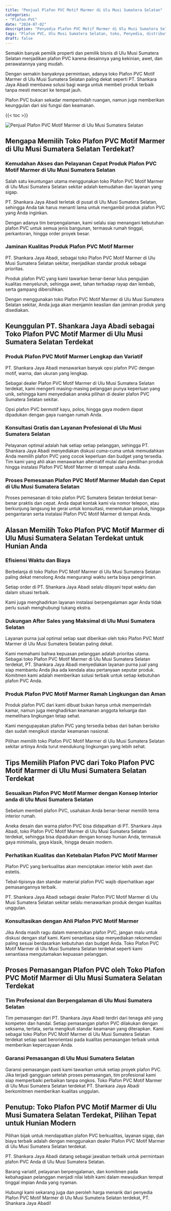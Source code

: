 ```yaml
---
title: "Penjual Plafon PVC Motif Marmer di Ulu Musi Sumatera Selatan"
categories: 
- "Plafon-PVC"
date: "2024-07-02"
description: "Penyedia Plafon PVC Motif Marmer di Ulu Musi Sumatera Selatan untuk tempat tinggal, office, serta ritel. Material terbaik, beragam motif, variasi warna elegan, dengan servis penempatan ditangani oleh teknisi berpengalaman dan jaminan resmi!|Layanan distribusi Plafon PVC Motif Marmer di Ulu Musi Sumatera Selatan bagi kebutuhan hunian, perkantoran, maupun ritel, dengan plafon unggulan dan pemasangan oleh teknisi berpengalaman dan kepastian resmi.|Alternatif Plafon PVC Motif Marmer di Ulu Musi Sumatera Selatan yang terpercaya bagi rumah, perkantoran, dan ritel, bersama produk terbaik dan instalasi ditangani oleh teknisi ahli dan kepastian resmi.|Distribusi Plafon PVC Motif Marmer di Ulu Musi Sumatera Selatan untuk hunian, office, serta ritel, beserta produk berkualitas dan penempatan dikerjakan oleh teknisi berpengalaman, lengkap beserta kepastian resmi.}"
tags: "Plafon PVC, Ulu Musi Sumatera Selatan, toko, Penyedia, distributor"
draft: false
---
```


Semakin banyak pemilik properti dan pemilik bisnis di Ulu Musi Sumatera Selatan menjadikan plafon PVC karena desainnya yang kekinian, awet, dan perawatannya yang mudah.

Dengan semakin banyaknya permintaan, adanya toko Plafon PVC Motif Marmer di Ulu Musi Sumatera Selatan paling dekat seperti PT. Shankara Jaya Abadi membawa solusi bagi warga untuk membeli produk terbaik tanpa mesti mencari ke tempat jauh.

Plafon PVC bukan sekadar memperindah ruangan, namun juga memberikan keunggulan dari sisi fungsi dan keamanan.

{{< toc >}}

![Penjual Plafon PVC Motif Marmer di Ulu Musi Sumatera Selatan](/images/Plafon-PVC/Penjual-Plafon-PVC-Motif-Marmer-di-Ulu-Musi-Sumatera-Selatan.png)


## Mengapa Memilih Toko Plafon PVC Motif Marmer di Ulu Musi Sumatera Selatan Terdekat?

### Kemudahan Akses dan Pelayanan Cepat Produk Plafon PVC Motif Marmer di Ulu Musi Sumatera Selatan

Salah satu keuntungan utama menggunakan toko Plafon PVC Motif Marmer di Ulu Musi Sumatera Selatan sekitar adalah kemudahan dan layanan yang sigap.

PT. Shankara Jaya Abadi terletak di pusat di Ulu Musi Sumatera Selatan, sehingga Anda tak harus menanti lama untuk mengambil produk plafon PVC yang Anda inginkan.

Dengan adanya tim berpengalaman, kami selalu siap menangani kebutuhan plafon PVC untuk semua jenis bangunan, termasuk rumah tinggal, perkantoran, hingga order proyek besar.

### Jaminan Kualitas Produk Plafon PVC Motif Marmer

PT. Shankara Jaya Abadi, sebagai toko Plafon PVC Motif Marmer di Ulu Musi Sumatera Selatan sekitar, menjadikan standar produk sebagai prioritas.

Produk plafon PVC yang kami tawarkan benar-benar lulus pengujian kualitas menyeluruh, sehingga awet, tahan terhadap rayap dan lembab, serta gampang dibersihkan.

Dengan menggunakan toko Plafon PVC Motif Marmer di Ulu Musi Sumatera Selatan sekitar, Anda juga akan menjamin keaslian dan jaminan produk yang disediakan.

## Keunggulan PT. Shankara Jaya Abadi sebagai Toko Plafon PVC Motif Marmer di Ulu Musi Sumatera Selatan Terdekat

### Produk Plafon PVC Motif Marmer Lengkap dan Variatif

PT. Shankara Jaya Abadi menawarkan banyak opsi plafon PVC dengan motif, warna, dan ukuran yang lengkap.

Sebagai dealer Plafon PVC Motif Marmer di Ulu Musi Sumatera Selatan terdekat, kami mengerti masing-masing pelanggan punya keperluan yang unik, sehingga kami menyediakan aneka pilihan di dealer plafon PVC Sumatera Selatan sekitar.

Opsi plafon PVC bermotif kayu, polos, hingga gaya modern dapat dipadukan dengan gaya ruangan rumah Anda.

### Konsultasi Gratis dan Layanan Profesional di Ulu Musi Sumatera Selatan

Pelayanan optimal adalah hak setiap setiap pelanggan, sehingga PT. Shankara Jaya Abadi menyediakan diskusi cuma-cuma untuk memudahkan Anda memilih plafon PVC yang cocok keperluan dan budget yang tersedia. Tim kami yang ahli akan menawarkan alternatif mulai dari pemilihan produk hingga instalasi Plafon PVC Motif Marmer di tempat usaha Anda.

### Proses Pemesanan Plafon PVC Motif Marmer Mudah dan Cepat di Ulu Musi Sumatera Selatan

Proses pemesanan di toko plafon PVC Sumatera Selatan terdekat benar-benar praktis dan cepat. Anda dapat kontak kami via nomor telepon, atau berkunjung langsung ke gerai untuk konsultasi, menentukan produk, hingga pengantaran serta instalasi Plafon PVC Motif Marmer di tempat Anda.

## Alasan Memilih Toko Plafon PVC Motif Marmer di Ulu Musi Sumatera Selatan Terdekat untuk Hunian Anda

### Efisiensi Waktu dan Biaya

Berbelanja di toko Plafon PVC Motif Marmer di Ulu Musi Sumatera Selatan paling dekat menolong Anda mengurangi waktu serta biaya pengiriman.

Setiap order di PT. Shankara Jaya Abadi selalu dilayani tepat waktu dan dalam situasi terbaik.

Kami juga menghadirkan layanan instalasi berpengalaman agar Anda tidak perlu susah menghubungi tukang ekstra.

### Dukungan After Sales yang Maksimal di Ulu Musi Sumatera Selatan

Layanan purna jual optimal setiap saat diberikan oleh toko Plafon PVC Motif Marmer di Ulu Musi Sumatera Selatan paling dekat.

Kami memahami bahwa kepuasan pelanggan adalah prioritas utama. Sebagai toko Plafon PVC Motif Marmer di Ulu Musi Sumatera Selatan terdekat, PT. Shankara Jaya Abadi menyediakan layanan purna jual yang siap membantu Anda jika ada kendala atau pertanyaan seputar produk. Komitmen kami adalah memberikan solusi terbaik untuk setiap kebutuhan plafon PVC Anda.

### Produk Plafon PVC Motif Marmer Ramah Lingkungan dan Aman

Produk plafon PVC dari kami dibuat bukan hanya untuk memperindah kamar, namun juga menghadirkan keamanan anggota keluarga dan memelihara lingkungan tetap sehat.

Kami mengupayakan plafon PVC yang tersedia bebas dari bahan berisiko dan sudah mengikuti standar keamanan nasional.

Pilihan memilih toko Plafon PVC Motif Marmer di Ulu Musi Sumatera Selatan sekitar artinya Anda turut mendukung lingkungan yang lebih sehat.

## Tips Memilih Plafon PVC dari Toko Plafon PVC Motif Marmer di Ulu Musi Sumatera Selatan Terdekat

### Sesuaikan Plafon PVC Motif Marmer dengan Konsep Interior anda di Ulu Musi Sumatera Selatan

Sebelum membeli plafon PVC, usahakan Anda benar-benar memilih tema interior rumah.

Aneka desain dan warna plafon PVC bisa didapatkan di PT. Shankara Jaya Abadi, toko Plafon PVC Motif Marmer di Ulu Musi Sumatera Selatan terdekat, sehingga bisa dipadukan dengan konsep hunian Anda, termasuk gaya minimalis, gaya klasik, hingga desain modern.

### Perhatikan Kualitas dan Ketebalan Plafon PVC Motif Marmer

Plafon PVC yang berkualitas akan menciptakan interior lebih awet dan estetis.

Tebal-tipisnya dan standar material plafon PVC wajib diperhatikan agar pemasangannya terbaik.

PT. Shankara Jaya Abadi sebagai dealer Plafon PVC Motif Marmer di Ulu Musi Sumatera Selatan sekitar selalu menawarkan produk dengan kualitas unggulan.

### Konsultasikan dengan Ahli Plafon PVC Motif Marmer

Jika Anda masih ragu dalam menentukan plafon PVC, jangan malu untuk diskusi dengan staf kami. Kami senantiasa siap menyediakan rekomendasi paling sesuai berdasarkan kebutuhan dan budget Anda. Toko Plafon PVC Motif Marmer di Ulu Musi Sumatera Selatan terdekat seperti kami senantiasa mengutamakan kepuasan pelanggan.

## Proses Pemasangan Plafon PVC oleh Toko Plafon PVC Motif Marmer di Ulu Musi Sumatera Selatan Terdekat

### Tim Profesional dan Berpengalaman di Ulu Musi Sumatera Selatan

Tim pemasangan dari PT. Shankara Jaya Abadi terdiri dari tenaga ahli yang kompeten dan handal. Setiap pemasangan plafon PVC dilakukan dengan seksama, tertata, serta mengikuti standar keamanan yang diterapkan. Kami sebagai toko Plafon PVC Motif Marmer di Ulu Musi Sumatera Selatan terdekat setiap saat berorientasi pada kualitas pemasangan terbaik untuk memberikan kepercayaan Anda.

### Garansi Pemasangan di Ulu Musi Sumatera Selatan

Garansi pemasangan pasti kami tawarkan untuk setiap proyek plafon PVC. Jika terjadi gangguan setelah proses pemasangan, tim profesional kami siap memperbaiki perbaikan tanpa ongkos. Toko Plafon PVC Motif Marmer di Ulu Musi Sumatera Selatan terdekat PT. Shankara Jaya Abadi berkomitmen memberikan kualitas unggulan.

## Penutup: Toko Plafon PVC Motif Marmer di Ulu Musi Sumatera Selatan Terdekat, Pilihan Tepat untuk Hunian Modern

Pilihan bijak untuk mendapatkan plafon PVC berkualitas, layanan sigap, dan biaya terbaik adalah dengan menggunakan dealer Plafon PVC Motif Marmer di Ulu Musi Sumatera Selatan terdekat.

PT. Shankara Jaya Abadi datang sebagai jawaban terbaik untuk permintaan plafon PVC Anda di Ulu Musi Sumatera Selatan.

Barang variatif, pelayanan berpengalaman, dan komitmen pada kebahagiaan pelanggan menjadi nilai lebih kami dalam mewujudkan tempat tinggal impian Anda yang nyaman.

Hubungi kami sekarang juga dan peroleh harga menarik dari penyedia Plafon PVC Motif Marmer di Ulu Musi Sumatera Selatan terdekat, PT. Shankara Jaya Abadi!